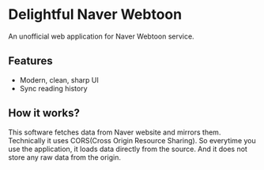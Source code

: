 # Delightful Naver Webtoon

An unofficial web application for Naver Webtoon service.

## Features

- Modern, clean, sharp UI
- Sync reading history

## How it works?

This software fetches data from Naver website and mirrors them. Technically it uses CORS(Cross Origin Resource Sharing). So everytime you use the application, it loads data directly from the source. And it does not store any raw data from the origin.
